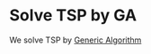 # Solve TSP by GA

We solve TSP by [Generic Algorithm]("https://en.wikipedia.org/wiki/Genetic_algorithm)
